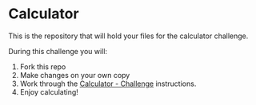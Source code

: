 # Calculator

This is the repository that will hold your files for the calculator challenge.

During this challenge you will:
1. Fork this repo
2. Make changes on your own copy
3. Work through the [Calculator - Challenge](https://github.com/dev-academy-foundations/foundations/blob/master/sprints/sprint-5/stretch-calculator.md) instructions.
4. Enjoy calculating!
